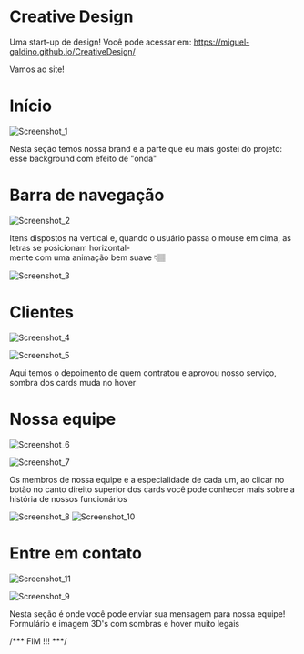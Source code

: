 # Creative Design

Uma start-up de design! Você pode acessar em: https://miguel-galdino.github.io/CreativeDesign/

Vamos ao site!

# Início

![Screenshot_1](https://user-images.githubusercontent.com/85406655/127318757-987c851c-89a6-4c73-b150-b1f5daecc945.png)

Nesta seção temos nossa brand e a parte que eu mais gostei do projeto: esse background com efeito de "onda" 

# Barra de navegação

![Screenshot_2](https://user-images.githubusercontent.com/85406655/127319093-7b78c1de-b770-4e4d-828c-7f7d0a282da0.png)

Itens dispostos na vertical e, quando o usuário passa o mouse em cima, as letras se posicionam horizontal-                                                               
mente com uma animação bem suave 👇🏽

![Screenshot_3](https://user-images.githubusercontent.com/85406655/127319189-d6e295cd-d226-4a3e-b7af-fd067bc2d380.png)

# Clientes

![Screenshot_4](https://user-images.githubusercontent.com/85406655/127319860-d265221c-cdf7-47d5-ba28-1793b99dc886.png)

![Screenshot_5](https://user-images.githubusercontent.com/85406655/127319973-b04fc238-8e39-4665-8ce9-2d9f2aeba1f5.png)

Aqui temos o depoimento de quem contratou e aprovou nosso serviço, sombra dos cards muda no hover

# Nossa equipe

![Screenshot_6](https://user-images.githubusercontent.com/85406655/127320298-fd349206-fe80-4f42-971c-7896acd7fc7c.png)

![Screenshot_7](https://user-images.githubusercontent.com/85406655/127320561-4f682c56-f11d-41b7-bc68-4d00b2719d7e.png)


Os membros de nossa equipe e a especialidade de cada um, ao clicar no botão no canto direito superior dos cards você pode conhecer mais sobre a história de nossos funcionários

![Screenshot_8](https://user-images.githubusercontent.com/85406655/127320782-c33fe92d-6ca6-4516-986c-bc18f8043447.png) ![Screenshot_10](https://user-images.githubusercontent.com/85406655/127321678-31af6c5d-db52-40b5-9a2d-e0bbc61a5d05.png)

# Entre em contato

![Screenshot_11](https://user-images.githubusercontent.com/85406655/127321989-10eac861-6fc6-4160-8c9b-6a68fb97b195.png)

![Screenshot_9](https://user-images.githubusercontent.com/85406655/127321241-85f05c20-cfc9-4cd0-b936-5e0b496b93ca.png)

Nesta seção é onde você pode enviar sua mensagem para nossa equipe! Formulário e imagem 3D's com sombras e hover muito legais


/*** FIM !!! ***/





